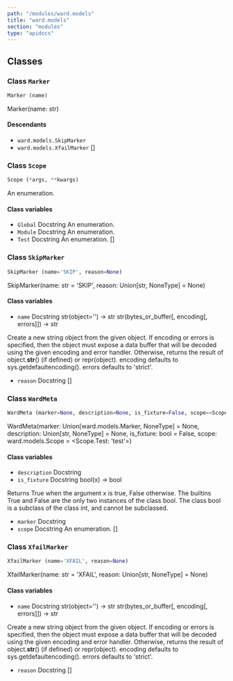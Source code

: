 ```yaml
---
path: "/modules/ward.models"
title: "ward.models"
section: "modules"
type: "apidocs"
---
```


## Classes

### Class `Marker`

```python
Marker (name)
```

Marker(name: str)

#### Descendants

* `ward.models.SkipMarker`
* `ward.models.XfailMarker`
[]

### Class `Scope`

```python
Scope (*args, **kwargs)
```

An enumeration.

#### Class variables

* `Global` Docstring An enumeration.
* `Module` Docstring An enumeration.
* `Test` Docstring An enumeration.
[]

### Class `SkipMarker`

```python
SkipMarker (name='SKIP', reason=None)
```

SkipMarker(name: str = 'SKIP', reason: Union[str, NoneType] = None)

#### Class variables

* `name` Docstring str(object='') -> str
str(bytes_or_buffer[, encoding[, errors]]) -> str

Create a new string object from the given object. If encoding or
errors is specified, then the object must expose a data buffer
that will be decoded using the given encoding and error handler.
Otherwise, returns the result of object.__str__() (if defined)
or repr(object).
encoding defaults to sys.getdefaultencoding().
errors defaults to 'strict'.
* `reason` Docstring 
[]

### Class `WardMeta`

```python
WardMeta (marker=None, description=None, is_fixture=False, scope=<Scope.Test: 'test'>)
```

WardMeta(marker: Union[ward.models.Marker, NoneType] = None, description: Union[str, NoneType] = None, is_fixture: bool = False, scope: ward.models.Scope = <Scope.Test: 'test'>)

#### Class variables

* `description` Docstring 
* `is_fixture` Docstring bool(x) -> bool

Returns True when the argument x is true, False otherwise.
The builtins True and False are the only two instances of the class bool.
The class bool is a subclass of the class int, and cannot be subclassed.
* `marker` Docstring 
* `scope` Docstring An enumeration.
[]

### Class `XfailMarker`

```python
XfailMarker (name='XFAIL', reason=None)
```

XfailMarker(name: str = 'XFAIL', reason: Union[str, NoneType] = None)

#### Class variables

* `name` Docstring str(object='') -> str
str(bytes_or_buffer[, encoding[, errors]]) -> str

Create a new string object from the given object. If encoding or
errors is specified, then the object must expose a data buffer
that will be decoded using the given encoding and error handler.
Otherwise, returns the result of object.__str__() (if defined)
or repr(object).
encoding defaults to sys.getdefaultencoding().
errors defaults to 'strict'.
* `reason` Docstring 
[]